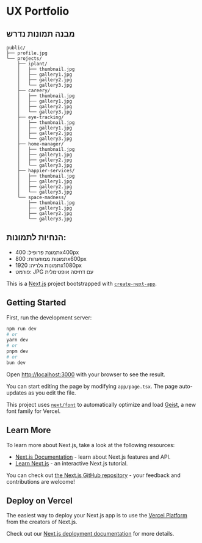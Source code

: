 # UX Portfolio

## מבנה תמונות נדרש

```
public/
├── profile.jpg
└── projects/
    ├── iplant/
    │   ├── thumbnail.jpg
    │   ├── gallery1.jpg
    │   ├── gallery2.jpg
    │   └── gallery3.jpg
    ├── careery/
    │   ├── thumbnail.jpg
    │   ├── gallery1.jpg
    │   ├── gallery2.jpg
    │   └── gallery3.jpg
    ├── eye-tracking/
    │   ├── thumbnail.jpg
    │   ├── gallery1.jpg
    │   ├── gallery2.jpg
    │   └── gallery3.jpg
    ├── home-manager/
    │   ├── thumbnail.jpg
    │   ├── gallery1.jpg
    │   ├── gallery2.jpg
    │   └── gallery3.jpg
    ├── happier-services/
    │   ├── thumbnail.jpg
    │   ├── gallery1.jpg
    │   ├── gallery2.jpg
    │   └── gallery3.jpg
    └── space-madness/
        ├── thumbnail.jpg
        ├── gallery1.jpg
        ├── gallery2.jpg
        └── gallery3.jpg
```

## הנחיות לתמונות:
- תמונת פרופיל: 400x400px
- תמונות ממוזערות: 800x600px
- תמונות גלריה: 1920x1080px
- פורמט: JPG עם דחיסה אופטימלית

This is a [Next.js](https://nextjs.org) project bootstrapped with [`create-next-app`](https://nextjs.org/docs/app/api-reference/cli/create-next-app).

## Getting Started

First, run the development server:

```bash
npm run dev
# or
yarn dev
# or
pnpm dev
# or
bun dev
```

Open [http://localhost:3000](http://localhost:3000) with your browser to see the result.

You can start editing the page by modifying `app/page.tsx`. The page auto-updates as you edit the file.

This project uses [`next/font`](https://nextjs.org/docs/app/building-your-application/optimizing/fonts) to automatically optimize and load [Geist](https://vercel.com/font), a new font family for Vercel.

## Learn More

To learn more about Next.js, take a look at the following resources:

- [Next.js Documentation](https://nextjs.org/docs) - learn about Next.js features and API.
- [Learn Next.js](https://nextjs.org/learn) - an interactive Next.js tutorial.

You can check out [the Next.js GitHub repository](https://github.com/vercel/next.js) - your feedback and contributions are welcome!

## Deploy on Vercel

The easiest way to deploy your Next.js app is to use the [Vercel Platform](https://vercel.com/new?utm_medium=default-template&filter=next.js&utm_source=create-next-app&utm_campaign=create-next-app-readme) from the creators of Next.js.

Check out our [Next.js deployment documentation](https://nextjs.org/docs/app/building-your-application/deploying) for more details.
